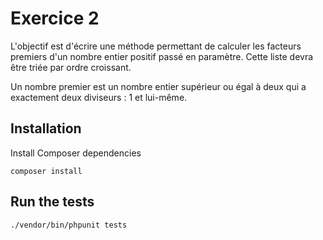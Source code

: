 Exercice 2
==========

L'objectif est d'écrire une méthode permettant de calculer les facteurs
premiers d'un nombre entier positif passé en paramètre. Cette liste devra
être triée par ordre croissant.

Un nombre premier est un nombre entier supérieur ou égal à deux qui a
exactement deux diviseurs : 1 et lui-même.

## Installation

Install Composer dependencies

    composer install

## Run the tests

    ./vendor/bin/phpunit tests
